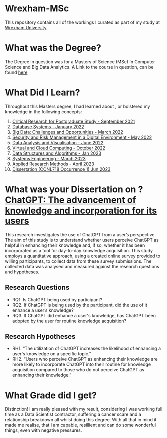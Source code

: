 # Wrexham-MSc
This repository contains all of the workings I curated as part of my study at [Wrexham University](https://wrexham.ac.uk/) 

# What was the Degree?
The Degree in question was for a Masters of Science (MSc) In Computer Science and Big Data Analytics. A Link to the course in question, can be found [here](https://online.wrexham.ac.uk/msc-computer-science-with-big-data-analytics/)

# What Did I Learn?
Throughout this Masters degree, I had learned about , or bolstered my knowledge in the following concepts:
1. [Critical Research for Postgraduate Study - September 2021](<CONL701 - Critical Research for Postgraduate Study>)
1. [Database Systems - January 2022](<CONL722 - Big Data - Challenges and Opportunities>)
1. [Big Data: Challenges and Opportunities - March 2022](<CONL722 - Big Data - Challenges and Opportunities>)
1. [Security and Risk Management in a Digital Environment - May 2022](<CONL721 - Security and Risk Managment in a Digital Environment>)
1. [Data Analysis and Visualisation - June 2022](<CONL703 - Data Analytics and Visualisation>)
1. [Virtual and Cloud Computing - October 2022](<CONL715 - Virtual and Cloud Computing>)
1. [Data Structures and Algorithms - Jan 2023](<CONL704 - Data Structures and Algorithms>)
1. [Systems Engineering - March 2023](<CONL714 - Systems Engineering>)
1. [Applied Research Methods - April 2023](<CONL717 - Applied Research Methods>)
1. [Dissertation (CONL718 Occurrence 1) Jun 2023](<CONL718 - Dissertation>)

# What was your Dissertation on ? [ChatGPT: The advancement of knowledge and incorporation for its users ](<CONL718 - Dissertation/CONL718 - Dissertation - Compiled Louis OthenFINAL.docx>)
This research investigates the use of ChatGPT from a user’s perspective. The aim of this study is to understand whether users perceive ChatGPT as helpful in enhancing their knowledge and, if so, whether it has been incorporated as a tool for day-to-day knowledge acquisition. This study employs a quantitative approach, using a created online survey provided to willing participants, to collect data from these survey submissions. The collected data was analysed and measured against the research questions and hypotheses.

## Research Questions
- RQ1. Is ChatGPT being used by participant?
- RQ2. If ChatGPT is being used by the participant, did the use of it enhance a user’s knowledge?
- RQ3. If ChatGPT did enhance a user's knowledge, has ChatGPT been adopted by the user for routine knowledge acquisition?

## Research Hypotheses
- RH1. “The utilization of ChatGPT increases the likelihood of enhancing a user's knowledge on a specific topic.”
- RH2. “Users who perceive ChatGPT as enhancing their knowledge are more likely to incorporate ChatGPT into their routine for knowledge acquisition compared to those who do not perceive ChatGPT as enhancing their knowledge.”

# What Grade did I get?
Distinction! I am really pleased with my result, considering I was working full time as a Data Scientist contractor, suffering a cancer scare and a relationship breakdown all whilst doing this degree. With all that in mind it made me realise, that I am capable, resillient and can do some wonderful things, even with negative pressures. 